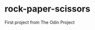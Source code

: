 # rock-paper-scissors
First project from The Odin Project

<a href="https://www.theodinproject.com/paths/foundations/courses/foundations/lessons/rock-paper-scissors">
